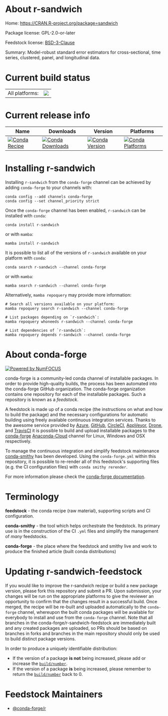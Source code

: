 About r-sandwich
================

Home: https://CRAN.R-project.org/package=sandwich

Package license: GPL-2.0-or-later

Feedstock license: [BSD-3-Clause](https://github.com/conda-forge/r-sandwich-feedstock/blob/main/LICENSE.txt)

Summary: Model-robust standard error estimators for cross-sectional, time series, clustered, panel, and longitudinal data.

Current build status
====================


<table><tr><td>All platforms:</td>
    <td>
      <a href="https://dev.azure.com/conda-forge/feedstock-builds/_build/latest?definitionId=1585&branchName=main">
        <img src="https://dev.azure.com/conda-forge/feedstock-builds/_apis/build/status/r-sandwich-feedstock?branchName=main">
      </a>
    </td>
  </tr>
</table>

Current release info
====================

| Name | Downloads | Version | Platforms |
| --- | --- | --- | --- |
| [![Conda Recipe](https://img.shields.io/badge/recipe-r--sandwich-green.svg)](https://anaconda.org/conda-forge/r-sandwich) | [![Conda Downloads](https://img.shields.io/conda/dn/conda-forge/r-sandwich.svg)](https://anaconda.org/conda-forge/r-sandwich) | [![Conda Version](https://img.shields.io/conda/vn/conda-forge/r-sandwich.svg)](https://anaconda.org/conda-forge/r-sandwich) | [![Conda Platforms](https://img.shields.io/conda/pn/conda-forge/r-sandwich.svg)](https://anaconda.org/conda-forge/r-sandwich) |

Installing r-sandwich
=====================

Installing `r-sandwich` from the `conda-forge` channel can be achieved by adding `conda-forge` to your channels with:

```
conda config --add channels conda-forge
conda config --set channel_priority strict
```

Once the `conda-forge` channel has been enabled, `r-sandwich` can be installed with `conda`:

```
conda install r-sandwich
```

or with `mamba`:

```
mamba install r-sandwich
```

It is possible to list all of the versions of `r-sandwich` available on your platform with `conda`:

```
conda search r-sandwich --channel conda-forge
```

or with `mamba`:

```
mamba search r-sandwich --channel conda-forge
```

Alternatively, `mamba repoquery` may provide more information:

```
# Search all versions available on your platform:
mamba repoquery search r-sandwich --channel conda-forge

# List packages depending on `r-sandwich`:
mamba repoquery whoneeds r-sandwich --channel conda-forge

# List dependencies of `r-sandwich`:
mamba repoquery depends r-sandwich --channel conda-forge
```


About conda-forge
=================

[![Powered by
NumFOCUS](https://img.shields.io/badge/powered%20by-NumFOCUS-orange.svg?style=flat&colorA=E1523D&colorB=007D8A)](https://numfocus.org)

conda-forge is a community-led conda channel of installable packages.
In order to provide high-quality builds, the process has been automated into the
conda-forge GitHub organization. The conda-forge organization contains one repository
for each of the installable packages. Such a repository is known as a *feedstock*.

A feedstock is made up of a conda recipe (the instructions on what and how to build
the package) and the necessary configurations for automatic building using freely
available continuous integration services. Thanks to the awesome service provided by
[Azure](https://azure.microsoft.com/en-us/services/devops/), [GitHub](https://github.com/),
[CircleCI](https://circleci.com/), [AppVeyor](https://www.appveyor.com/),
[Drone](https://cloud.drone.io/welcome), and [TravisCI](https://travis-ci.com/)
it is possible to build and upload installable packages to the
[conda-forge](https://anaconda.org/conda-forge) [Anaconda-Cloud](https://anaconda.org/)
channel for Linux, Windows and OSX respectively.

To manage the continuous integration and simplify feedstock maintenance
[conda-smithy](https://github.com/conda-forge/conda-smithy) has been developed.
Using the ``conda-forge.yml`` within this repository, it is possible to re-render all of
this feedstock's supporting files (e.g. the CI configuration files) with ``conda smithy rerender``.

For more information please check the [conda-forge documentation](https://conda-forge.org/docs/).

Terminology
===========

**feedstock** - the conda recipe (raw material), supporting scripts and CI configuration.

**conda-smithy** - the tool which helps orchestrate the feedstock.
                   Its primary use is in the construction of the CI ``.yml`` files
                   and simplify the management of *many* feedstocks.

**conda-forge** - the place where the feedstock and smithy live and work to
                  produce the finished article (built conda distributions)


Updating r-sandwich-feedstock
=============================

If you would like to improve the r-sandwich recipe or build a new
package version, please fork this repository and submit a PR. Upon submission,
your changes will be run on the appropriate platforms to give the reviewer an
opportunity to confirm that the changes result in a successful build. Once
merged, the recipe will be re-built and uploaded automatically to the
`conda-forge` channel, whereupon the built conda packages will be available for
everybody to install and use from the `conda-forge` channel.
Note that all branches in the conda-forge/r-sandwich-feedstock are
immediately built and any created packages are uploaded, so PRs should be based
on branches in forks and branches in the main repository should only be used to
build distinct package versions.

In order to produce a uniquely identifiable distribution:
 * If the version of a package **is not** being increased, please add or increase
   the [``build/number``](https://docs.conda.io/projects/conda-build/en/latest/resources/define-metadata.html#build-number-and-string).
 * If the version of a package **is** being increased, please remember to return
   the [``build/number``](https://docs.conda.io/projects/conda-build/en/latest/resources/define-metadata.html#build-number-and-string)
   back to 0.

Feedstock Maintainers
=====================

* [@conda-forge/r](https://github.com/conda-forge/r/)

